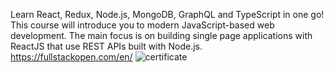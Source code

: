 Learn React, Redux, Node.js, MongoDB, GraphQL and TypeScript in one go! This course will introduce you to modern JavaScript-based web development. The main focus is on building single page applications with ReactJS that use REST APIs built with Node.js. 
https://fullstackopen.com/en/
![certificate](https://i.imgur.com/1eLLKeG.png)
